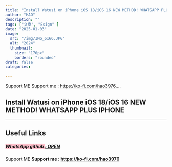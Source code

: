```yaml
---
title: "Install Watusi on iPhone iOS 18/iOS 16 NEW METHOD! WHATSAPP PLUS IPHONE"
author: "HAO"
description: ""
tags: ["文章", "Esign" ]
date: "2025-01-03"
image:
  src: "/img/IMG_6166.JPG"
  alt: "2024"
  thumbnail:
    size: "170px"
    borders: "rounded"
draft: false
categories:

---
```


Support ME 
Support me : https://ko-fi.com/hao3976....
<!--more-->

## **Install Watusi on iPhone iOS 18/iOS 16 NEW METHOD! WHATSAPP PLUS IPHONE**

---

## **Useful Links**

##### **<font style="background: pink">WhatsApp github </font>** **[  : OPEN](https://github.com/FouadRaheb/Watusi-for-WhatsApp?tab=readme-ov-file)**

Support ME 
**Support me : https://ko-fi.com/hao3976**

